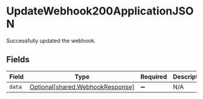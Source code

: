 # UpdateWebhook200ApplicationJSON

Successfully updated the webhook.


## Fields

| Field                                                                      | Type                                                                       | Required                                                                   | Description                                                                |
| -------------------------------------------------------------------------- | -------------------------------------------------------------------------- | -------------------------------------------------------------------------- | -------------------------------------------------------------------------- |
| `data`                                                                     | [Optional[shared.WebhookResponse]](../../models/shared/webhookresponse.md) | :heavy_minus_sign:                                                         | N/A                                                                        |